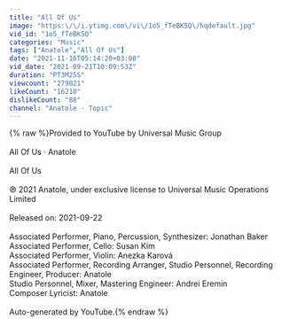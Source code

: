 ```yaml
---
title: "All Of Us"
image: "https:\/\/i.ytimg.com\/vi\/1o5_fTeBK5Q\/hqdefault.jpg"
vid_id: "1o5_fTeBK5Q"
categories: "Music"
tags: ["Anatole","All Of Us"]
date: "2021-11-16T05:14:20+03:00"
vid_date: "2021-09-21T10:09:53Z"
duration: "PT3M25S"
viewcount: "279021"
likeCount: "16210"
dislikeCount: "88"
channel: "Anatole - Topic"
---
```

{% raw %}Provided to YouTube by Universal Music Group<br /><br />All Of Us · Anatole<br /><br />All Of Us<br /><br />℗ 2021 Anatole, under exclusive license to Universal Music Operations Limited<br /><br />Released on: 2021-09-22<br /><br />Associated  Performer, Piano, Percussion, Synthesizer: Jonathan Baker<br />Associated  Performer, Cello: Susan Kim<br />Associated  Performer, Violin: Anezka Karová<br />Associated  Performer, Recording  Arranger, Studio  Personnel, Recording  Engineer, Producer: Anatole<br />Studio  Personnel, Mixer, Mastering  Engineer: Andrei Eremin<br />Composer  Lyricist: Anatole<br /><br />Auto-generated by YouTube.{% endraw %}
